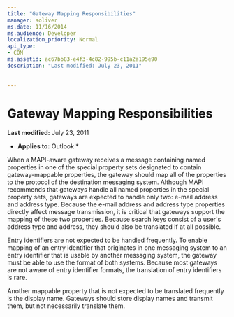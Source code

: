 ```yaml
---
title: "Gateway Mapping Responsibilities"
manager: soliver
ms.date: 11/16/2014
ms.audience: Developer
localization_priority: Normal
api_type:
- COM
ms.assetid: ac67bb83-e4f3-4c82-995b-c11a2a195e90
description: "Last modified: July 23, 2011"
 
 
---
```


# Gateway Mapping Responsibilities

 **Last modified:** July 23, 2011 
  
 * **Applies to:** Outlook * 
  
When a MAPI-aware gateway receives a message containing named properties in one of the special property sets designated to contain gateway-mappable properties, the gateway should map all of the properties to the protocol of the destination messaging system. Although MAPI recommends that gateways handle all named properties in the special property sets, gateways are expected to handle only two: e-mail address and address type. Because the e-mail address and address type properties directly affect message transmission, it is critical that gateways support the mapping of these two properties. Because search keys consist of a user's address type and address, they should also be translated if at all possible.
  
Entry identifiers are not expected to be handled frequently. To enable mapping of an entry identifier that originates in one messaging system to an entry identifier that is usable by another messaging system, the gateway must be able to use the format of both systems. Because most gateways are not aware of entry identifier formats, the translation of entry identifiers is rare.
  
Another mappable property that is not expected to be translated frequently is the display name. Gateways should store display names and transmit them, but not necessarily translate them. 
  

